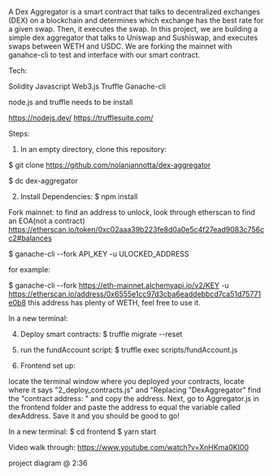 
A Dex Aggregator is a smart contract that talks to decentralized exchanges (DEX) on a blockchain and determines which exchange has the best rate for a given swap. Then, it executes the swap. In this project, we are building a simple dex aggregator that talks to Uniswap and Sushiswap, and executes swaps between WETH and USDC. We are forking the mainnet with ganahce-cli to test and interface with our smart contract.

Tech:

Solidity
Javascript
Web3.js
Truffle 
Ganache-cli

node.js and truffle needs to be install

https://nodejs.dev/
https://trufflesuite.com/


Steps:

1. In an empty directory, clone this repository:

$ git clone https://github.com/nolanjannotta/dex-aggregator

$ dc dex-aggregator

2. Install Dependencies:
$ npm install 

Fork mainnet:
to find an address to unlock, look through etherscan to find an EOA(not a contract)
https://etherscan.io/token/0xc02aaa39b223fe8d0a0e5c4f27ead9083c756cc2#balances

$ ganache-cli --fork API_KEY -u ULOCKED_ADDRESS

for example:

$ ganache-cli --fork https://eth-mainnet.alchemyapi.io/v2/KEY -u https://etherscan.io/address/0x6555e1cc97d3cba6eaddebbcd7ca51d75771e0b8
this address has plenty of WETH, feel free to use it.


In a new terminal:

4. Deploy smart contracts:
$ truffle migrate --reset

5. run the fundAccount script:
$ truffle exec scripts/fundAccount.js


6. Frontend set up:

locate the terminal window where you deployed your contracts, locate where it says "2_deploy_contracts.js" and "Replacing "DexAggregator" find the "contract address: " and copy the address. Next, go to Aggregator.js in the frontend folder and paste the address to equal the variable called dexAddress. Save it and you should be good to go!

In a new terminal:
$ cd frontend
$ yarn start



Video walk through:
https://www.youtube.com/watch?v=XnHKma0KI00

project diagram @ 2:36
